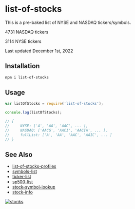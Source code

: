 # list-of-stocks

This is a pre-baked list of NYSE and NASDAQ tickers/symbols.

4731 NASDAQ tickers

3114 NYSE tickers 

Last updated December 1st, 2022

## Installation

```sh
npm i list-of-stocks
```

## Usage 

```javascript
var listOfStocks = require('list-of-stocks');

console.log(listOfStocks);

// {
//     NYSE: ['A', 'AA', 'AAC', ... ],
//     NASDAQ: ['AACG', 'AACI', 'AACIW', ... ],
//     fullList: ['A', 'AA', 'AAC', 'AAIC', ... ]
// }
```

## See Also

- [list-of-stocks-profiles](https://www.npmjs.com/package/list-of-stocks-profiles)
- [symbols-list](https://www.npmjs.com/package/symbols-list)
- [ticker-list](https://www.npmjs.com/package/ticker-list)
- [sp500-list](https://www.npmjs.com/package/sp500-list)
- [stock-symbol-lookup](https://www.npmjs.com/package/stock-symbol-lookup) 
- [stock-info](https://www.npmjs.com/package/stock-info)


[![stonks](https://i.imgur.com/UpDxbfe.png)](https://www.npmjs.com/~stonkpunk)



